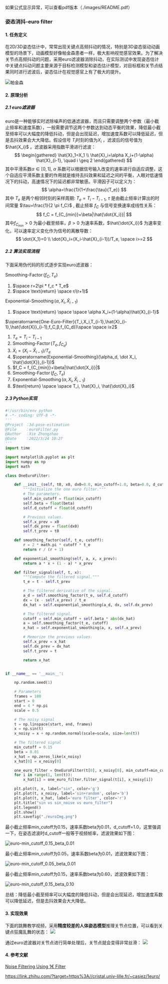 如果公式显示异常，可以查看pdf版本（./images/README.pdf）

### 姿态消抖-euro filter

#### 1. 任务定义

在2D/3D姿态估计中，常常出现关键点高频抖动的情况，特别是3D姿态驱动动画模型的场景下，动画模型好像帕金森患者一样，极大影响视觉感官效果。为了解决关节点高频抖动的问题，采用euro滤波器消除抖动，在实际测试中发现姿态估计中关键点抖动问题主要来源于目标检测模型和姿态估计模型，对目标框和关节点结果同时进行滤波后，姿态估计在视觉感官上有了极大的提升。

![帕金森](./images/1.gif)



#### 2. 原理分析

##### 2.1 euro滤波器

euro是一种能够实时滤除噪声的低通滤波器，而且只需要调整两个参数（最小截止频率和速度系数），一般需要调节这两个参数达到动态平衡的效果，降低最小截至频率可以大幅度的降低抖动，但是会出现延迟，增加速度系数可以降低延迟，但是去抖效果会大大降低。假设信号 $T_i$时刻的值为$X_i$ ，滤波后的信号值为 $\hat{X_i}$ 。滤波器采用指数平滑进行滤波：
$$
\begin{gathered}
\hat{X}_1=X_1 \\
\hat{X}_i=\alpha X_i+(1-\alpha) \hat{X}_{i-1}, \quad i \geq 2
\end{gathered}
$$
其中平滑系数$\alpha \in[0,1]$, $\alpha$ 系数可以根据信号输入改变的速率进行自适应调整，这个自适应平滑系数主要的作用就是维持去抖效果和延迟之间的平衡，人眼对低速情况下的抖动，高速情况下的延迟都非常敏感。平滑因子可以定义为：
$$
\alpha=\frac{1}{1+\frac{\tau}{T_e}}
$$
其中 $T_e$ 是两个相邻时刻的采样周期: $T_e=T_i-T_{i-1}$, $\tau$ 是由截止频率计算出的时间常量 $\tau=\frac{1}{2 \pi f_C}$ , 截止频率 $f_C$ 与信号变换速率成线性关系：
$$
f_C = f_{C_{min}}+\beta|\hat{\dot{X_i}}|
$$
其中$f_{C_{min}}>0$ 为最小截至频率，$\beta > 0$ 为速率系数，$\hat{\dot{X_i}}$ 为速率变化，可以速率定义变化作为信号的离散导数：
$$
\dot{X_1}=0 \\
\dot{X}_i=(X_i-\hat{X}_{i-1})/T_e, \space i>=2
$$

##### 2.2 算法实现流程

下面采用伪代码的形式逐步实现euro滤波器：

$\operatorname{Smoothing-Factor}(f_C,T_e)$

1. $\space r=2\pi * f_c * T_e$
2. $\space \text{return} \space r/(r+1)$

$\operatorname{Exponential-Smoothing}(\alpha, X_i, \hat{X}_{i-1})$

1. $\space \text{return} \space \space \alpha X_i+(1-\alpha)\hat{X}_{i-1}$

$\operatorname{One-Euro-Filter}(T_i,X_i,T_{i-1},\hat{X}_{i-1},\hat{\dot{X}}_{i-1},f_C,β,f_{C_d})\space \space i≥2$

1. $T_e = T_i-T_{i-1}$
2. $\operatorname{Smoothing-Factor}(T_e,f_{C_d})$
3. $\dot{X}_i=(X_i-\hat{X}_{i-1})/T_e$
4. $\operatorname{Exponential-Smoothing}(\alpha_d, \dot X_i, \hat{\dot{X}}_{i-1})$
5. $f_C = f_{C_{min}}+\beta|\hat{\dot{X_i}}|$
6. $\operatorname{Smoothing-Factor}(f_C,T_e)$
7. $\operatorname{Exponential-Smoothing}(\alpha, X_i, \hat{X}_{i-1})$
8. $\text{return} \space \space T_i, \hat{X}_i, \hat{\dot{X}_i}$

##### 2.3 Python实现

```python
#!/usr/bin/env python
# -*- coding: UTF-8 -*-
'''
@Project ：3d-pose-estimation 
@File    ：euroFilter.py
@Author  ：Xie Zhongzhao
@Date    ：2022/3/24 10:27 
'''
import time

import matplotlib.pyplot as plt
import numpy as np
import math

class OneEuroFilter:

    def __init__(self, t0, x0, dx0=0.0, min_cutoff=1.0, beta=0.0, d_cutoff=1.0):
        """Initialize the one euro filter."""
        # The parameters.
        self.min_cutoff = float(min_cutoff)
        self.beta = float(beta)
        self.d_cutoff = float(d_cutoff)

        # Previous values.
        self.x_prev = x0
        self.dx_prev = float(dx0)
        self.t_prev = t0

    def smoothing_factor(self, t_e, cutoff):
        r = 2 * math.pi * cutoff * t_e
        return r / (r + 1)

    def exponential_smoothing(self, a, x, x_prev):
        return a * x + (1 - a) * x_prev

    def filter_signal(self, t, x):
        """Compute the filtered signal."""
        t_e = t - self.t_prev

        # The filtered derivative of the signal.
        a_d = self.smoothing_factor(t_e, self.d_cutoff)
        dx = (x - self.x_prev) / t_e
        dx_hat = self.exponential_smoothing(a_d, dx, self.dx_prev)

        # The filtered signal.
        cutoff = self.min_cutoff + self.beta * abs(dx_hat)
        a = self.smoothing_factor(t_e, cutoff)
        x_hat = self.exponential_smoothing(a, x, self.x_prev)

        # Memorize the previous values.
        self.x_prev = x_hat
        self.dx_prev = dx_hat
        self.t_prev = t

        return x_hat


if __name__ == '__main__':

    np.random.seed(1)

    # Parameters
    frames = 100
    start = 0
    end = 4 * np.pi
    scale = 0.5

    # The noisy signal
    t = np.linspace(start, end, frames)
    x = np.sin(t)
    x_noisy = x + np.random.normal(scale=scale, size=len(t))

    # The filtered signal
    min_cutoff = 0.15
    beta = 0.01
    x_hat = np.zeros_like(x_noisy)
    x_hat[0] = x_noisy[0]

    one_euro_filter = OneEuroFilter(t[0], x_noisy[0], min_cutoff=min_cutoff, beta=beta)
    for i in range(1, len(t)):
        x_hat[i] = one_euro_filter.filter_signal(t[i], x_noisy[i])

    plt.plot(t, x, label="sin", color='g')
    plt.plot(t, x_noisy, label='sin+random', color='b')
    plt.plot(t, x_hat, label='euro filter', color='r')
    plt.title("sin vs sin_noise vs euro_filter")
    plt.legend()
    plt.show()
    plt.savefig("./euroImg.png")
```

最小截止频率min_cutoff为0.15，速率系数beta为0.01，d_cutoff=1.0，这里强调一下，在姿态滤波时d_cutoff一般等于视频帧率，滤波效果如下图：

![euro-min_cutoff_0.15_beta_0.01](./images/euro-min_cutoff_0.15_beta_0.01.png)

最小截止频率min_cutoff为0.05，速率系数beta为0.01，滤波效果如下图：

![euro-min_cutoff_0.05_beta_0.01](./images/euro-min_cutoff_0.05_beta_0.01.png)

最小截止频率min_cutoff为0.15，速率系数beta为0.60，滤波效果如下图：

![euro-min_cutoff_0.15_beta_0.10](./images/euro-min_cutoff_0.15_beta_0.60.png)

总结：降低最小截至频率可以大幅度的降低抖动，但是会出现延迟，增加速度系数可以降低延迟，但是去抖效果会大大降低。

#### 3. 实现效果

下面的跳舞教学视频，采用**精度较差的人体姿态模型**推理关节点位置，可以看到关键点狂魔乱舞的状态：
![](./images/jitter%20-original-original.gif)

通过euro滤波器对关节点进行简单处理后，关节点就会变得非常丝滑：
![](./images/nojitter%20-original-original.gif)


#### 4. 参考文献

[Noise Filtering Using 1€ Filter](https://jaantollander.com/post/noise-filtering-using-one-euro-filter/)

https://link.zhihu.com/?target=https%3A//cristal.univ-lille.fr/~casiez/1euro/



















